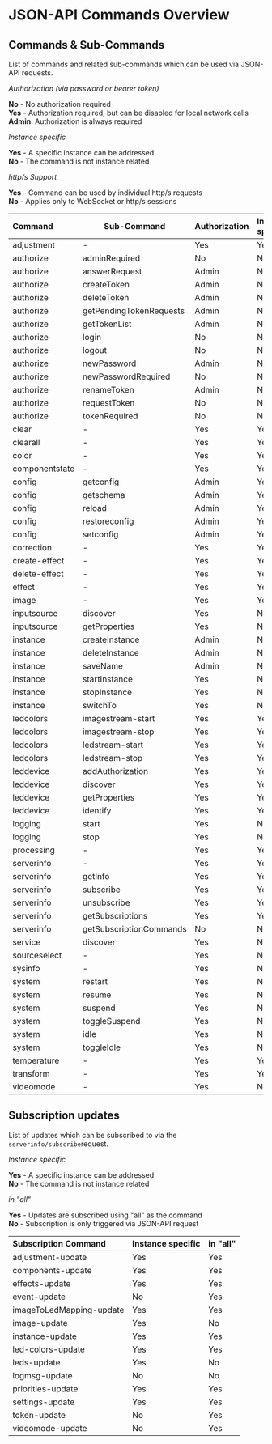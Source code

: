 # JSON-API Commands Overview

## Commands & Sub-Commands

List of commands and related sub-commands which can be used via JSON-API requests.

_Authorization (via password or bearer token)_

**No** - No authorization required<br>
**Yes** - Authorization required, but can be disabled for local network calls<br>
**Admin**: Authorization is always required

_Instance specific_

**Yes** - A specific instance can be addressed<br>
**No** - The command is not instance related

_http/s Support_

**Yes** - Command can be used by individual http/s requests<br>
**No** - Applies only to WebSocket or http/s sessions

| Command        | Sub-Command             | Authorization | Instance specifc | http/s Support |
|:---------------|-------------------------|:--------------|:-----------------|:---------------|
| adjustment     | -                       | Yes           | Yes              | Yes            |
| authorize      | adminRequired           | No            | No               | Yes            |
| authorize      | answerRequest           | Admin         | No               | No             |
| authorize      | createToken             | Admin         | No               | No             |
| authorize      | deleteToken             | Admin         | No               | Yes            |
| authorize      | getPendingTokenRequests | Admin         | No               | No             |
| authorize      | getTokenList            | Admin         | No               | Yes            |
| authorize      | login                   | No            | No               | No             |
| authorize      | logout                  | No            | No               | No             |
| authorize      | newPassword             | Admin         | No               | Yes            |
| authorize      | newPasswordRequired     | No            | No               | Yes            |
| authorize      | renameToken             | Admin         | No               | Yes            |
| authorize      | requestToken            | No            | No               | Yes            |
| authorize      | tokenRequired           | No            | No               | Yes            |
| clear          | -                       | Yes           | Yes              | Yes            |
| clearall       | -                       | Yes           | Yes              | Yes            |
| color          | -                       | Yes           | Yes              | Yes            |
| componentstate | -                       | Yes           | Yes              | Yes            |
| config         | getconfig               | Admin         | Yes              | Yes            |
| config         | getschema               | Admin         | Yes              | Yes            |
| config         | reload                  | Admin         | Yes              | Yes            |
| config         | restoreconfig           | Admin         | Yes              | Yes            |
| config         | setconfig               | Admin         | Yes              | Yes            |
| correction     | -                       | Yes           | Yes              | Yes            |
| create-effect  | -                       | Yes           | Yes              | Yes            |
| delete-effect  | -                       | Yes           | Yes              | Yes            |
| effect         | -                       | Yes           | Yes              | Yes            |
| image          | -                       | Yes           | Yes              | Yes            |
| inputsource    | discover                | Yes           | No               | Yes            |
| inputsource    | getProperties           | Yes           | No               | Yes            |
| instance       | createInstance          | Admin         | No               | Yes            |
| instance       | deleteInstance          | Admin         | No               | Yes            |
| instance       | saveName                | Admin         | No               | Yes            |
| instance       | startInstance           | Yes           | No               | Yes            |
| instance       | stopInstance            | Yes           | No               | Yes            |
| instance       | switchTo                | Yes           | No               | Yes            |
| ledcolors      | imagestream-start       | Yes           | Yes              | Yes            |
| ledcolors      | imagestream-stop        | Yes           | Yes              | Yes            |
| ledcolors      | ledstream-start         | Yes           | Yes              | Yes            |
| ledcolors      | ledstream-stop          | Yes           | Yes              | Yes            |
| leddevice      | addAuthorization        | Yes           | Yes              | Yes            |
| leddevice      | discover                | Yes           | Yes              | Yes            |
| leddevice      | getProperties           | Yes           | Yes              | Yes            |
| leddevice      | identify                | Yes           | Yes              | Yes            |
| logging        | start                   | Yes           | No               | Yes            |
| logging        | stop                    | Yes           | No               | Yes            |
| processing     | -                       | Yes           | Yes              | Yes            |
| serverinfo     | -                       | Yes           | Yes              | Yes            |
| serverinfo     | getInfo                 | Yes           | Yes              | Yes            |
| serverinfo     | subscribe               | Yes           | Yes              | No             |
| serverinfo     | unsubscribe             | Yes           | Yes              | No             |
| serverinfo     | getSubscriptions        | Yes           | Yes              | No             |
| serverinfo     | getSubscriptionCommands | No            | No               | No             |
| service        | discover                | Yes           | No               | Yes            |
| sourceselect   | -                       | Yes           | No               | Yes            |
| sysinfo        | -                       | Yes           | No               | Yes            |
| system         | restart                 | Yes           | No               | Yes            |
| system         | resume                  | Yes           | No               | Yes            |
| system         | suspend                 | Yes           | No               | Yes            |
| system         | toggleSuspend           | Yes           | No               | Yes            |
| system         | idle                    | Yes           | No               | Yes            |
| system         | toggleIdle              | Yes           | No               | Yes            |
| temperature    | -                       | Yes           | Yes              | Yes            |
| transform      | -                       | Yes           | Yes              | Yes            |
| videomode      | -                       | Yes           | No               | Yes            |

## Subscription updates

List of updates which can be subscribed to via the `serverinfo/subscribe`request.

_Instance specific_

**Yes** - A specific instance can be addressed<br>
**No** - The command is not instance related

_in "all"_

**Yes** - Updates are subscribed using "all" as the command<br>
**No** - Subscription is only triggered via JSON-API request

| Subscription Command     | Instance specific  | in "all" |
|:-------------------------|:-------------------|:---------|
| adjustment-update        | Yes                | Yes      |
| components-update        | Yes                | Yes      |
| effects-update           | Yes                | Yes      |
| event-update             | No                 | Yes      |
| imageToLedMapping-update | Yes                | Yes      |
| image-update             | Yes                | No       |
| instance-update          | Yes                | Yes      |
| led-colors-update        | Yes                | Yes      |
| leds-update              | Yes                | No       |
| logmsg-update            | No                 | No       |
| priorities-update        | Yes                | Yes      |
| settings-update          | Yes                | Yes      |
| token-update             | No                 | Yes      |
| videomode-update         | No                 | Yes      |


